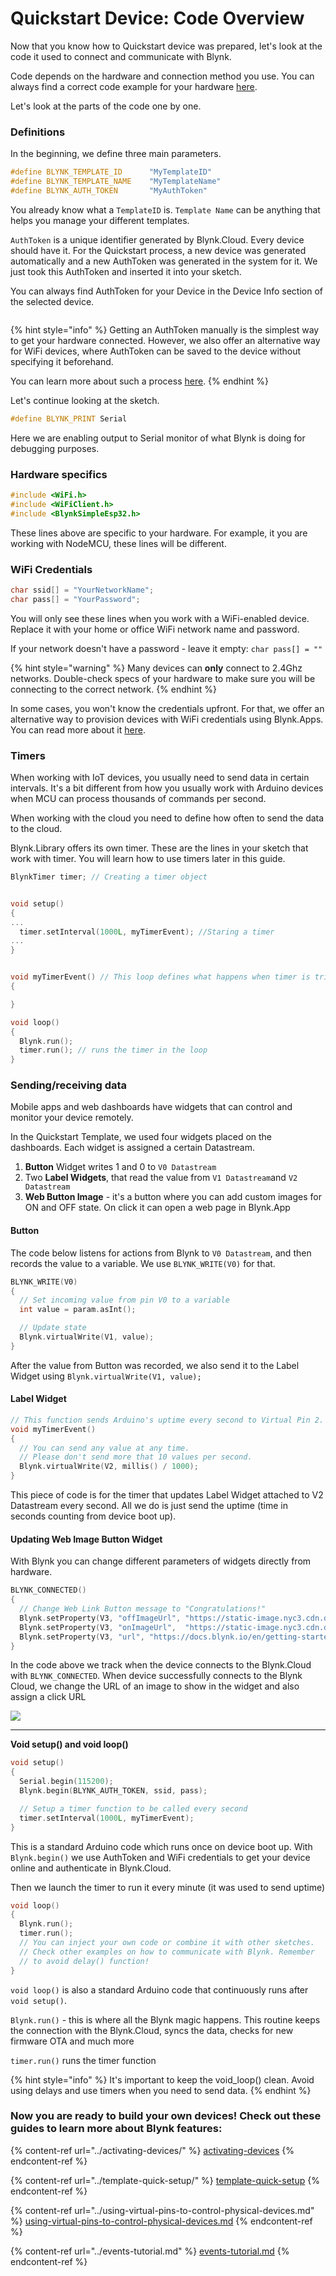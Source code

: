 # Quickstart Device: Code Overview

Now that you know how to Quickstart device was prepared, let's look at the code it used to connect and communicate with Blynk.

Code depends on the hardware and connection method you use. You can always find a correct code example for your hardware [here](https://examples.blynk.cc/).

Let's look at the parts of the code one by one.

### Definitions

In the beginning, we define three main parameters.

```cpp
#define BLYNK_TEMPLATE_ID      "MyTemplateID"
#define BLYNK_TEMPLATE_NAME    "MyTemplateName"
#define BLYNK_AUTH_TOKEN       "MyAuthToken"
```

You already know what a `TemplateID` is. `Template Name` can be anything that helps you manage your different templates.

`AuthToken` is a unique identifier generated by Blynk.Cloud. Every device should have it. For the Quickstart process, a new device was generated automatically and a new AuthToken was generated in the system for it. We just took this AuthToken and inserted it into your sketch.

You can always find AuthToken for your Device in the Device Info section of the selected device.

<figure><img src="../../.gitbook/assets/4-quickstart device-device info 1.png" alt=""><figcaption></figcaption></figure>

{% hint style="info" %}
Getting an AuthToken manually is the simplest way to get your hardware connected. However, we also offer an alternative way for WiFi devices, where AuthToken can be saved to the device without specifying it beforehand.

You can learn more about such a process [here](../activating-devices/blynk-edgent-wifi-provisioning.md).
{% endhint %}

Let's continue looking at the sketch.

```cpp
#define BLYNK_PRINT Serial
```

Here we are enabling output to Serial monitor of what Blynk is doing for debugging purposes.

### Hardware specifics

```cpp
#include <WiFi.h>
#include <WiFiClient.h>
#include <BlynkSimpleEsp32.h>
```

These lines above are specific to your hardware. For example, it you are working with NodeMCU, these lines will be different.

### WiFi Credentials

```cpp
char ssid[] = "YourNetworkName";
char pass[] = "YourPassword";
```

You will only see these lines when you work with a WiFi-enabled device. Replace it with your home or office WiFi network name and password.

If your network doesn't have a password - leave it empty: `char pass[] = ""`

{% hint style="warning" %}
Many devices can **only** connect to 2.4Ghz networks. Double-check specs of your hardware to make sure you will be connecting to the correct network.
{% endhint %}

In some cases, you won't know the credentials upfront. For that, we offer an alternative way to provision devices with WiFi credentials using Blynk.Apps. You can read more about it [here](../activating-devices/blynk-edgent-wifi-provisioning.md).

###

### Timers

When working with IoT devices, you usually need to send data in certain intervals. It's a bit different from how you usually work with Arduino devices when MCU can process thousands of commands per second.

When working with the cloud you need to define how often to send the data to the cloud.

Blynk.Library offers its own timer. These are the lines in your sketch that work with timer. You will learn how to use timers later in this guide.

```cpp
BlynkTimer timer; // Creating a timer object


void setup()
{
...
  timer.setInterval(1000L, myTimerEvent); //Staring a timer
...  
}


void myTimerEvent() // This loop defines what happens when timer is triggered
{

}

void loop()
{
  Blynk.run();
  timer.run(); // runs the timer in the loop
}
```

### Sending/receiving data

Mobile apps and web dashboards have widgets that can control and monitor your device remotely.

In the Quickstart Template, we used four widgets placed on the dashboards. Each widget is assigned a certain Datastream.

1. **Button** Widget writes 1 and 0 to `V0 Datastream`
2. Two **Label Widgets**, that read the value from `V1 Datastream`and `V2 Datastream`
3. **Web Button Image** - it's a button where you can add custom images for ON and OFF state. On click it can open a web page in Blynk.App

#### Button

The code below listens for actions from Blynk to `V0 Datastream`, and then records the value to a variable. We use `BLYNK_WRITE(V0)` for that.

```cpp
BLYNK_WRITE(V0)
{
  // Set incoming value from pin V0 to a variable
  int value = param.asInt();

  // Update state
  Blynk.virtualWrite(V1, value);
}
```

After the value from Button was recorded, we also send it to the Label Widget using `Blynk.virtualWrite(V1, value);`

#### Label Widget

```cpp
// This function sends Arduino's uptime every second to Virtual Pin 2.
void myTimerEvent()
{
  // You can send any value at any time.
  // Please don't send more that 10 values per second.
  Blynk.virtualWrite(V2, millis() / 1000);
}
```

This piece of code is for the timer that updates Label Widget attached to V2 Datastream every second. All we do is just send the uptime (time in seconds counting from device boot up).

#### Updating Web Image Button Widget

With Blynk you can change different parameters of widgets directly from hardware.

```cpp
BLYNK_CONNECTED()
{
  // Change Web Link Button message to "Congratulations!"
  Blynk.setProperty(V3, "offImageUrl", "https://static-image.nyc3.cdn.digitaloceanspaces.com/general/fte/congratulations.png");
  Blynk.setProperty(V3, "onImageUrl",  "https://static-image.nyc3.cdn.digitaloceanspaces.com/general/fte/congratulations_pressed.png");
  Blynk.setProperty(V3, "url", "https://docs.blynk.io/en/getting-started/template-quick-setup");
}
```

In the code above we track when the device connects to the Blynk.Cloud with `BLYNK_CONNECTED`. When device successfully connects to the Blynk Cloud, we change the URL of an image to show in the widget and also assign a click URL

![](../../.gitbook/assets/Blynk-quickstart-image-widget-update-property.jpg)

***

**Void setup() and void loop()**

```cpp
void setup()
{
  Serial.begin(115200);
  Blynk.begin(BLYNK_AUTH_TOKEN, ssid, pass);

  // Setup a timer function to be called every second
  timer.setInterval(1000L, myTimerEvent);
}
```

This is a standard Arduino code which runs once on device boot up. With `Blynk.begin()` we use AuthToken and WiFi credentials to get your device online and authenticate in Blynk.Cloud.

Then we launch the timer to run it every minute (it was used to send uptime)

```cpp
void loop()
{
  Blynk.run();
  timer.run();
  // You can inject your own code or combine it with other sketches.
  // Check other examples on how to communicate with Blynk. Remember
  // to avoid delay() function!
}
```

`void loop()` is also a standard Arduino code that continuously runs after `void setup()`.

`Blynk.run()` - this is where all the Blynk magic happens. This routine keeps the connection with the Blynk.Cloud, syncs the data, checks for new firmware OTA and much more

`timer.run()` runs the timer function

{% hint style="info" %}
It's important to keep the void\_loop() clean. Avoid using delays and use timers when you need to send data.
{% endhint %}

### **Now you are ready to build your own devices!** Check out these guides to learn more about Blynk features:

{% content-ref url="../activating-devices/" %}
[activating-devices](../activating-devices/)
{% endcontent-ref %}

{% content-ref url="../template-quick-setup/" %}
[template-quick-setup](../template-quick-setup/)
{% endcontent-ref %}

{% content-ref url="../using-virtual-pins-to-control-physical-devices.md" %}
[using-virtual-pins-to-control-physical-devices.md](../using-virtual-pins-to-control-physical-devices.md)
{% endcontent-ref %}

{% content-ref url="../events-tutorial.md" %}
[events-tutorial.md](../events-tutorial.md)
{% endcontent-ref %}

